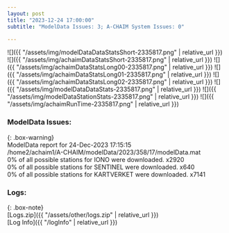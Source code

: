 ```yaml
---
layout: post
title: "2023-12-24 17:00:00"
subtitle: "ModelData Issues: 3; A-CHAIM System Issues: 0"

---
```


![]({{ "/assets/img/modelDataDataStatsShort-2335817.png" | relative_url }})
![]({{ "/assets/img/achaimDataStatsShort-2335817.png" | relative_url }})
![]({{ "/assets/img/achaimDataStatsLong00-2335817.png" | relative_url }})
![]({{ "/assets/img/achaimDataStatsLong01-2335817.png" | relative_url }})
![]({{ "/assets/img/achaimDataStatsLong02-2335817.png" | relative_url }})
![]({{ "/assets/img/modelDataDataStats-2335817.png" | relative_url }})
![]({{ "/assets/img/modelDataStationStats-2335817.png" | relative_url }})
![]({{ "/assets/img/achaimRunTime-2335817.png" | relative_url }})


### ModelData Issues:  
  
{: .box-warning}  
 ModelData report for 24-Dec-2023 17:15:15   
 /home2/achaim1/A-CHAIM/modelData/2023/358/17/modelData.mat   
 0% of all possible stations for IONO were downloaded. x2920   
 0% of all possible stations for SENTINEL were downloaded. x640   
 0% of all possible stations for KARTVERKET were downloaded. x7141   
  


### Logs:  
  
{: .box-note}  
[Logs.zip]({{ "/assets/other/logs.zip" | relative_url }})  
[Log Info]({{ "/logInfo" | relative_url }})  
